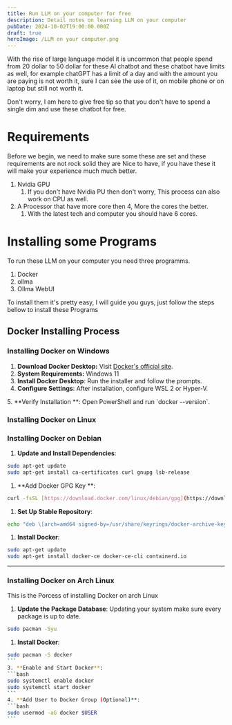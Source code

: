 ```yaml
---
title: Run LLM on your computer for free
description: Detail notes on learning LLM on your computer
pubDate: 2024-10-02T19:00:00.000Z
draft: true
heroImage: /LLM on your computer.png
---
```


With the rise of large language model it is uncommon that people spend from 20 dollar to 50 dollar for these AI chatbot and these chatbot have limits as well, for example chatGPT has a limit of a day and with the amount you are paying is not worth it, sure I can see the use of it, on mobile phone or on laptop but still not worth it.

Don't worry, I am here to give free tip so that you don't have to spend a single dim and use these chatbot for free.

# Requirements

Before we begin, we need to make sure some these are set and these requirements are not rock solid they are Nice to have, if you have these it will make your experience much much better.

1. Nvidia GPU
   1. If you don't have Nvidia PU then don't worry, This process can also work on CPU as well.
2. A Processor that have more core then 4, More the cores the better.
   1. With the latest tech and computer you should have 6 cores.

# Installing some Programs

To run these LLM on your computer you need three programms.

1. Docker
2. ollma
3. Ollma WebUI

To install them it's pretty easy, I will guide you guys, just follow the steps bellow to install these Programs

## Docker Installing Process

### Installing Docker on Windows

1. **Download Docker Desktop:**  Visit [Docker's official site](\[https://docs.docker.com/desktop/install/windows-install/]\(https://docs.docker.com/desktop/install/windows-install/\)).
2. **System Requirements:** Windows 11
3. **Install Docker Desktop**: Run the installer and follow the prompts.
4. **Configure Settings**: After installation, configure WSL 2 or Hyper-V.

5\. \*\*Verify Installation \*\*: Open PowerShell and run \`docker --version\`.

### Installing Docker on Linux

### Installing Docker on Debian

1. **Update and Install Dependencies**:

```bash
sudo apt-get update
sudo apt-get install ca-certificates curl gnupg lsb-release
```

1. \*\*Add Docker GPG Key \*\*:

```bash
curl -fsSL [https://download.docker.com/linux/debian/gpg](https://download.docker.com/linux/debian/gpg) | sudo gpg --dearmor -o /usr/share/keyrings/docker-archive-keyring.gpg
```

1. **Set Up Stable Repository**:

```bash
echo "deb \[arch=amd64 signed-by=/usr/share/keyrings/docker-archive-keyring.gpg] [https://download.docker.com/linux/debian](https://download.docker.com/linux/debian) $(lsb\_release -cs) stable" | sudo tee /etc/apt/sources.list.d/docker.list > /dev/null
```

1. **Install Docker**:

```bash
sudo apt-get update
sudo apt-get install docker-ce docker-ce-cli containerd.io
```

***

### Installing Docker on Arch Linux

This is the Porcess of installing Docker on arch Linux

1. **Update the Package Database**:
   Updating your system make sure every package is up to date.

```bash
sudo pacman -Syu
```

1. **Install Docker**:

````bash
sudo pacman -S docker
```
3. **Enable and Start Docker**:
```bash
sudo systemctl enable docker
sudo systemctl start docker
```
4. **Add User to Docker Group (Optional)**:
```bash
sudo usermod -aG docker $USER
```
````

